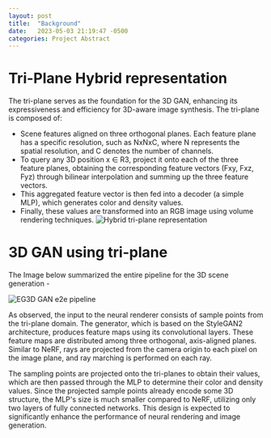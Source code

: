 ```yaml
---
layout: post
title:  "Background"
date:   2023-05-03 21:19:47 -0500
categories: Project Abstract
---
```


# Tri-Plane Hybrid representation

The tri-plane serves as the foundation for the 3D GAN, enhancing its expressiveness and efficiency for 3D-aware image synthesis. The tri-plane is composed of:

- Scene features aligned on three orthogonal planes. Each feature plane has a specific resolution, such as NxNxC, where N represents the spatial resolution, and C denotes the number of channels.
- To query any 3D position x ∈ R3, project it onto each of the three feature planes, obtaining the corresponding feature vectors (Fxy, Fxz, Fyz) through bilinear interpolation and summing up the three feature vectors.
- This aggregated feature vector is then fed into a decoder (a simple MLP), which generates color and density values.
- Finally, these values are transformed into an RGB image using volume rendering techniques.
![Hybrid tri-plane representation](https://abucturab.github.io/CSCE641_Project/images/tri-plane-hybrid.png "Hybrid tri-plane representation")

# 3D GAN using tri-plane

The Image below summarized the entire pipeline for the 3D scene generation -

![EG3D GAN e2e pipeline](https://abucturab.github.io/CSCE641_Project/images/eg3d-gan-e2e.png "EG3D GAN e2e pipeline")

As observed, the input to the neural renderer consists of sample points from the tri-plane domain. The generator, which is based on the StyleGAN2 architecture, produces feature maps using its convolutional layers. These feature maps are distributed among three orthogonal, axis-aligned planes. Similar to NeRF, rays are projected from the camera origin to each pixel on the image plane, and ray marching is performed on each ray.

The sampling points are projected onto the tri-planes to obtain their values, which are then passed through the MLP to determine their color and density values. Since the projected sample points already encode some 3D structure, the MLP's size is much smaller compared to NeRF, utilizing only two layers of fully connected networks. This design is expected to significantly enhance the performance of neural rendering and image generation.

